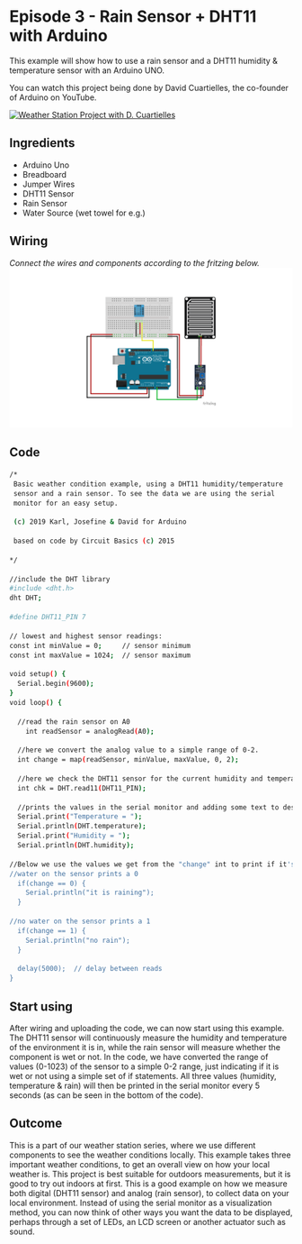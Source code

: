 # Episode 3 - Rain Sensor + DHT11 with Arduino
This example will show how to use a rain sensor and a DHT11 humidity & temperature sensor with an Arduino UNO.

You can watch this project being done by David Cuartielles, the co-founder of Arduino on YouTube.

[![Weather Station Project with D. Cuartielles](https://img.youtube.com/vi/phW2BzEDfKY/0.jpg)](https://www.youtube.com/watch?v=phW2BzEDfKY)

## Ingredients
- Arduino Uno
- Breadboard
- Jumper Wires
- DHT11 Sensor
- Rain Sensor
- Water Source (wet towel for e.g.)



## Wiring
 *Connect the wires and components according to the fritzing below.*
![alt text](https://github.com/arduino/livecast/raw/master/Season%203/Episode%206%20-%20Rain%20Sensor/fritzing_e4.png "Logo Title Text 1")



## Code

```sh
/* 
 Basic weather condition example, using a DHT11 humidity/temperature
 sensor and a rain sensor. To see the data we are using the serial
 monitor for an easy setup.

 (c) 2019 Karl, Josefine & David for Arduino

 based on code by Circuit Basics (c) 2015

*/

//include the DHT library
#include <dht.h>
dht DHT;

#define DHT11_PIN 7

// lowest and highest sensor readings:
const int minValue = 0;     // sensor minimum
const int maxValue = 1024;  // sensor maximum

void setup() {
  Serial.begin(9600);  
}
void loop() {
  
  //read the rain sensor on A0
	int readSensor = analogRead(A0);

  //here we convert the analog value to a simple range of 0-2.
  int change = map(readSensor, minValue, maxValue, 0, 2);

  //here we check the DHT11 sensor for the current humidity and temperature
  int chk = DHT.read11(DHT11_PIN);

  //prints the values in the serial monitor and adding some text to describe the value
  Serial.print("Temperature = ");
  Serial.println(DHT.temperature);
  Serial.print("Humidity = ");
  Serial.println(DHT.humidity);
	
//Below we use the values we get from the "change" int to print if it's raining or not 
//water on the sensor prints a 0
  if(change == 0) {
    Serial.println("it is raining");
  }

//no water on the sensor prints a 1
  if(change == 1) {
    Serial.println("no rain");
  }

  delay(5000);  // delay between reads
}

```

## Start using

After wiring and uploading the code, we can now start using this example. The DHT11 sensor will continuously measure the humidity and temperature of the environment it is in, while the rain sensor will measure whether the component is wet or not. In the code, we have converted the range of values (0-1023) of the sensor to a simple 0-2 range, just indicating if it is wet or not using a simple set of if statements. All three values (humidity, temperature & rain) will then be printed in the serial monitor every 5 seconds (as can be seen in the bottom of the code). 


## Outcome

This is a part of our weather station series, where we use different components to see the weather conditions locally. This example takes three important weather conditions, to get an overall view on how your local weather is. This project is best suitable for outdoors measurements, but it is good to try out indoors at first. This is a good example on how we measure both digital (DHT11 sensor) and analog (rain sensor), to collect data on your local environment. Instead of using the serial monitor as a visualization method, you can now think of other ways you want the data to be displayed, perhaps through a set of LEDs, an LCD screen or another actuator such as sound.

